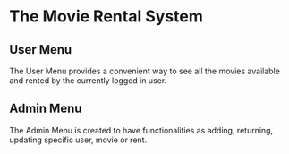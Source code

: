# The Movie Rental System
## User Menu
The User Menu provides a convenient way to see all the movies available and rented by the currently logged in user. 
## Admin Menu
The Admin Menu is created to have functionalities as adding, returning, updating specific user, movie or rent. 
